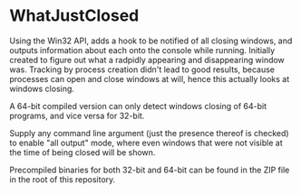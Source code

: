 # WhatJustClosed

Using the Win32 API, adds a hook to be notified of all closing windows, and outputs information about each onto the console while running. Initially created to figure out what a radpidly appearing and disappearing window was. Tracking by process creation didn't lead to good results, because processes can open and close windows at will, hence this actually looks at windows closing.

A 64-bit compiled version can only detect windows closing of 64-bit programs, and vice versa for 32-bit.

Supply any command line argument (just the presence thereof is checked) to enable "all output" mode, where even windows that were not visible at the time of being closed will be shown.

Precompiled binaries for both 32-bit and 64-bit can be found in the ZIP file in the root of this repository.